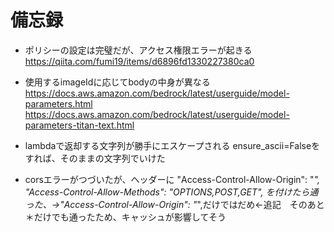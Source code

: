 # 備忘録

- ポリシーの設定は完璧だが、アクセス権限エラーが起きる
https://qiita.com/fumi19/items/d6896fd1330227380ca0

- 使用するimageIdに応じてbodyの中身が異なる
https://docs.aws.amazon.com/bedrock/latest/userguide/model-parameters.html
https://docs.aws.amazon.com/bedrock/latest/userguide/model-parameters-titan-text.html

- lambdaで返却する文字列が勝手にエスケープされる
ensure_ascii=Falseをすれば、そのままの文字列でいけた

- corsエラーがつづいたが、ヘッダーに
"Access-Control-Allow-Origin": "*",
    "Access-Control-Allow-Methods": "OPTIONS,POST,GET",
    を付けたら通った、→"Access-Control-Allow-Origin": "*",だけではだめ←追記　そのあと＊だけでも通ったため、キャッシュが影響してそう